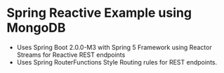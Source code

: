 # Spring Reactive Example using MongoDB

- Uses Spring Boot 2.0.0-M3 with Spring 5 Framework using Reactor Streams for Reactive REST endpoints
- Uses Spring RouterFunctions Style Routing rules for REST endpoints.